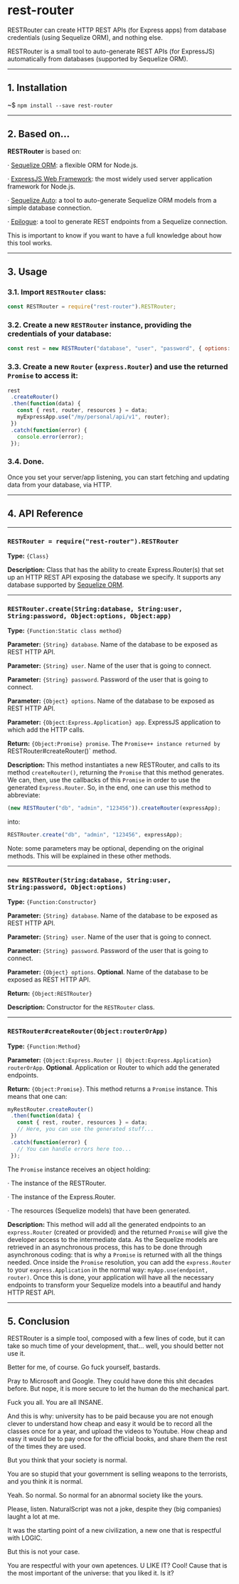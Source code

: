  


# rest-router


RESTRouter can create HTTP REST APIs (for Express apps) from database credentials (using Sequelize ORM), and nothing else.

RESTRouter is a small tool to auto-generate REST APIs (for ExpressJS) automatically from databases (supported by Sequelize ORM).

---

## 1. Installation

~$ `npm install --save rest-router`

---

## 2. Based on...

**RESTRouter** is based on:

 · [Sequelize ORM](https://github.com/sequelize/sequelize): a flexible ORM for Node.js.

 · [ExpressJS Web Framework](https://github.com/expressjs/express): the most widely used server application framework for Node.js.

 · [Sequelize Auto](https://github.com/sequelize/sequelize-auto): a tool to auto-generate Sequelize ORM models from a simple database connection.

 · [Epilogue](https://github.com/dchester/epilogue): a tool to generate REST endpoints from a Sequelize connection.

This is important to know if you want to have a full knowledge about how this tool works.

---

## 3. Usage

### 3.1. Import `RESTRouter` class:

```js
const RESTRouter = require("rest-router").RESTRouter;
```

### 3.2. Create a new `RESTRouter` instance, providing the credentials of your database:

```js
const rest = new RESTRouter("database", "user", "password", { options: true });
```

### 3.3. Create a new `Router` (`express.Router`) and use the returned `Promise` to access it:

```js
rest
 .createRouter()
 .then(function(data) {
   const { rest, router, resources } = data;
   myExpressApp.use("/my/personal/api/v1", router);
 })
 .catch(function(error) {
   console.error(error);
 });
```

### 3.4. Done.

Once you set your server/app listening, you can start fetching and updating data from your database, via HTTP.

---

## 4. API Reference




 


---

### **`RESTRouter = require("rest-router").RESTRouter`**


**Type:** `{Class}`

**Description:** Class that has the ability to create Express.Router(s)
that set up an HTTP REST API exposing the database we specify.
It supports any database supported by 
[Sequelize ORM](https://github.com/sequelize/sequelize).




 


---

### **`RESTRouter.create(String:database, String:user, String:password, Object:options, Object:app)`**


**Type:** `{Function:Static class method}`

**Parameter:** `{String} database`. Name of the database to be exposed as REST HTTP API.

**Parameter:** `{String} user`. Name of the user that is going to connect.

**Parameter:** `{String} password`. Password of the user that is going to connect.

**Parameter:** `{Object} options`. Name of the database to be exposed as REST HTTP API.

**Parameter:** `{Object:Express.Application} app`. ExpressJS application to which add the HTTP calls.

**Return:** `{Object:Promise} promise`. The `Promise++ instance returned by `RESTRouter#createRouter()` method.

**Description:** This method instantiates a new RESTRouter, and calls to its method 
`createRouter()`, returning the `Promise` that this method generates. We can, then, use the callbacks of
this `Promise` in order to use the generated `Express.Router`. So, in the end, one can use this method to
abbreviate: 

```js
(new RESTRouter("db", "admin", "123456")).createRouter(expressApp);
```

into:

```js
RESTRouter.create("db", "admin", "123456", expressApp);
```

Note: some parameters may be optional, depending on the original methods. This will be explained in these other methods.





 


---

### **`new RESTRouter(String:database, String:user, String:password, Object:options)`**


**Type:** `{Function:Constructor}`

**Parameter:** `{String} database`. Name of the database to be exposed as REST HTTP API.

**Parameter:** `{String} user`. Name of the user that is going to connect.

**Parameter:** `{String} password`. Password of the user that is going to connect.

**Parameter:** `{Object} options`. **Optional**. Name of the database to be exposed as REST HTTP API.

**Return:** `{Object:RESTRouter}`

**Description:** Constructor for the `RESTRouter` class.




 


---

### **`RESTRouter#createRouter(Object:routerOrApp)`**


**Type:** `{Function:Method}`

**Parameter:** `{Object:Express.Router || Object:Express.Application} routerOrApp`. **Optional**. Application
or Router to which add the generated endpoints.

**Return:** `{Object:Promise}`. This method returns a `Promise` instance. This means that one can:

```js
myRestRouter.createRouter()
 .then(function(data) {
   const { rest, router, resources } = data;
   // Here, you can use the generated stuff...
 })
 .catch(function(error) {
   // You can handle errors here too...
 });
```

The `Promise` instance receives an object holding:
 
 · The instance of the RESTRouter.

 · The instance of the Express.Router.

 · The resources (Sequelize models) that have been generated.



**Description:** This method will add all the generated endpoints to an `express.Router` (created or provided)
and the returned `Promise` will give the developer access to the intermediate data.
As the Sequelize models are retrieved in an asynchronous process, this has to be done through
asynchronous coding: that is why a `Promise` is returned with all the things needed. 
Once inside the `Promise` resolution, you can add the `express.Router` to your `express.Application` in
the normal way: `myApp.use(endpoint, router)`. Once this is done, your application will have all the necessary
endpoints to transform your Sequelize models into a beautiful and handy HTTP REST API.






 


---

## 5. Conclusion

RESTRouter is a simple tool, composed with a few lines of code, but it can take so much time of your development, that... well, you should better not use it.

Better for me, of course. Go fuck yourself, bastards.

Pray to Microsoft and Google. They could have done this shit decades before. But nope, it is more secure to let the human do the mechanical part.

Fuck you all. You are all INSANE.

And this is why: university has to be paid because you are not enough clever to understand how
cheap and easy it would be to record all the classes once for a year, and upload the videos to Youtube.
How cheap and easy it would be to pay once for the official books, and share them the rest of the times they are used.

But you think that your society is normal.

You are so stupid that your government is selling weapons to the terrorists, and you think it is normal.

Yeah. So normal. So normal for an abnormal society like the yours.

Please, listen. NaturalScript was not a joke, despite they (big companies) laught a lot at me.

It was the starting point of a new civilization, a new one that is respectful with LOGIC.

But this is not your case. 

You are respectful with your own apetences. U LIKE IT? Cool! Cause that is the most important of the universe: that you liked it. Is it?





